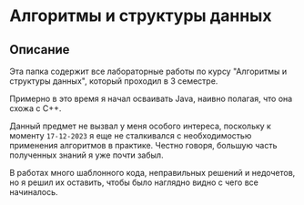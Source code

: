 # Алгоритмы и структуры данных
## Описание

Эта папка содержит все лабораторные работы по курсу "Алгоритмы и структуры данных", который проходил в 3 семестре. 

Примерно в это время я начал осваивать Java, наивно полагая, что она схожа с C++.

Данный предмет не вызвал у меня особого интереса, поскольку к моменту `17-12-2023` я еще не сталкивался с необходимостью применения алгоритмов в практике. Честно говоря, большую часть полученных знаний я уже почти забыл.

В работах много шаблонного кода, неправильных решений и недочетов, но я решил их оставить, чтобы было наглядно видно с чего все начиналось.
